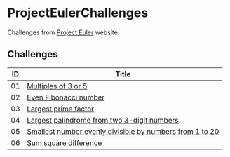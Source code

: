 # ProjectEulerChallenges
Challenges from [Project Euler](https://projecteuler.net) website.

## Challenges
| ID   | Title                                                  |
| ---- | ------------------------------------------------------ |
| 01   | [Multiples of 3 or 5](src/01/)                         |
| 02   | [Even Fibonacci number](src/02/)                       |
| 03   | [Largest prime factor](src/03/)                        |
| 04   | [Largest palindrome from two 3-digit numbers](src/04/) |
| 05   | [Smallest number evenly divisible by numbers from 1 to 20](src/05/) |
| 06   | [Sum square difference](src/06/) |
